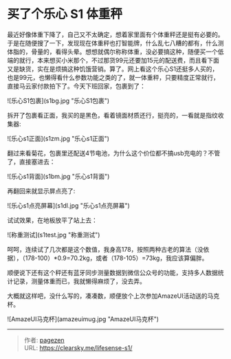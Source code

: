 # 买了个乐心 S1 体重秤


最近好像体重下降了，自己又不太确定，想着家里面有个体重秤还是挺有必要的。于是在随便搜了一下，发现现在体重秤也打智能牌，什么乱七八糟的都有，什么测体脂的，骨量的，看得头晕。想想就偶尔称称体重，没必要搞这种，随便买一个低端的就行，本来想买小米那个，不过那货99元还要加15元的配送费，而且看下面又是缺货，实在是烦搞这种饥饿营销。算了。网上看这个乐心S1还挺多人买的，也是99元，也懒得看什么参数功能之类的了，就一体重秤，只要精度正常就行，直接马云家付款拍下了。今天下班回家，包裹到了：

![乐心S1包裹](s1bg.jpg &#34;乐心S1包裹&#34;)

拆开了包裹看正面，我买的是黑色，看着镜面材质还行，挺亮的，一看就是指纹收集器:

![乐心s1正面](s1zm.jpg &#34;乐心s1正面&#34;)

翻过来看菊花，包裹里还配送4节电池，为什么这个价位都不搞usb充电的？不管了，直接塞进去：

![乐心s1背面](s1bm.jpg &#34;乐心s1背面&#34;)

再翻回来就显示屏点亮了:

![乐心s1点亮屏幕](s1dl.jpg &#34;乐心s1点亮屏幕&#34;)

试试效果，在地板放平了站上去：

![称重测试](s1test.jpg &#34;称重测试&#34;)

呵呵，连续试了几次都是这个数值，我身高178，按照两种古老的算法（没依据），（178-100）*0.9=70.2kg，或者（178-105）=73kg，我应该算偏胖。

顺便说下还有这个秤还有蓝牙同步测量数据到微信公众号的功能，支持多人数据统计记录，测量体重而已，我就懒得麻烦了，没去弄。

大概就这样吧，没什么写的，凑凑数，顺便放个上次参加AmazeUI活动送的马克杯。

![AmazeUI马克杯](amazeuimug.jpg &#34;AmazeUI马克杯&#34;)


---

> 作者: [pagezen](http://clearsky.me/)  
> URL: https://clearsky.me/lifesense-s1/  

